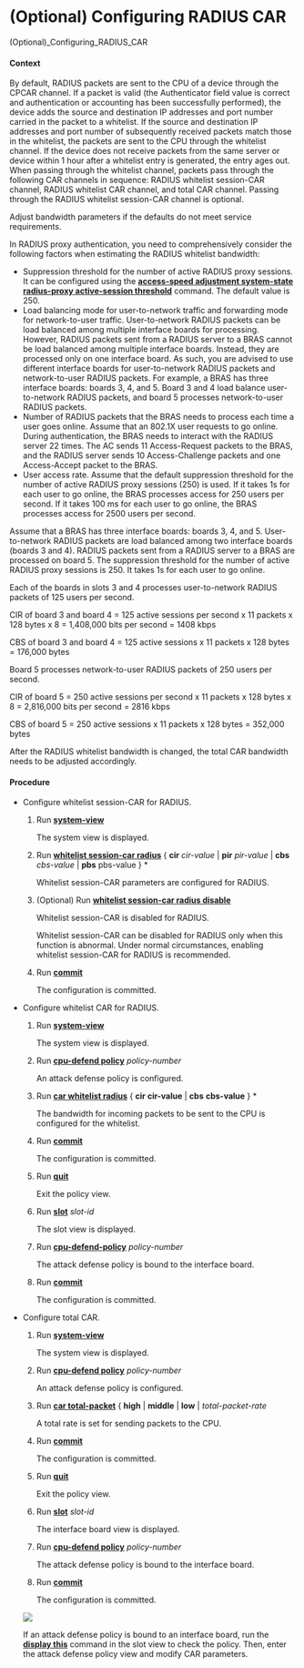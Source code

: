 (Optional) Configuring RADIUS CAR
=================================

(Optional)_Configuring_RADIUS_CAR

#### Context

By default, RADIUS packets are sent to the CPU of a device through the CPCAR channel. If a packet is valid (the Authenticator field value is correct and authentication or accounting has been successfully performed), the device adds the source and destination IP addresses and port number carried in the packet to a whitelist. If the source and destination IP addresses and port number of subsequently received packets match those in the whitelist, the packets are sent to the CPU through the whitelist channel. If the device does not receive packets from the same server or device within 1 hour after a whitelist entry is generated, the entry ages out. When passing through the whitelist channel, packets pass through the following CAR channels in sequence: RADIUS whitelist session-CAR channel, RADIUS whitelist CAR channel, and total CAR channel. Passing through the RADIUS whitelist session-CAR channel is optional.

Adjust bandwidth parameters if the defaults do not meet service requirements.

In RADIUS proxy authentication, you need to comprehensively consider the following factors when estimating the RADIUS whitelist bandwidth:

* Suppression threshold for the number of active RADIUS proxy sessions. It can be configured using the [**access-speed adjustment system-state radius-proxy active-session threshold**](cmdqueryname=access-speed+adjustment+system-state+radius-proxy+active-session+threshold) command. The default value is 250.
* Load balancing mode for user-to-network traffic and forwarding mode for network-to-user traffic. User-to-network RADIUS packets can be load balanced among multiple interface boards for processing. However, RADIUS packets sent from a RADIUS server to a BRAS cannot be load balanced among multiple interface boards. Instead, they are processed only on one interface board. As such, you are advised to use different interface boards for user-to-network RADIUS packets and network-to-user RADIUS packets. For example, a BRAS has three interface boards: boards 3, 4, and 5. Board 3 and 4 load balance user-to-network RADIUS packets, and board 5 processes network-to-user RADIUS packets.
* Number of RADIUS packets that the BRAS needs to process each time a user goes online. Assume that an 802.1X user requests to go online. During authentication, the BRAS needs to interact with the RADIUS server 22 times. The AC sends 11 Access-Request packets to the BRAS, and the RADIUS server sends 10 Access-Challenge packets and one Access-Accept packet to the BRAS.
* User access rate. Assume that the default suppression threshold for the number of active RADIUS proxy sessions (250) is used. If it takes 1s for each user to go online, the BRAS processes access for 250 users per second. If it takes 100 ms for each user to go online, the BRAS processes access for 2500 users per second.

Assume that a BRAS has three interface boards: boards 3, 4, and 5. User-to-network RADIUS packets are load balanced among two interface boards (boards 3 and 4). RADIUS packets sent from a RADIUS server to a BRAS are processed on board 5. The suppression threshold for the number of active RADIUS proxy sessions is 250. It takes 1s for each user to go online.

Each of the boards in slots 3 and 4 processes user-to-network RADIUS packets of 125 users per second.

CIR of board 3 and board 4 = 125 active sessions per second x 11 packets x 128 bytes x 8 = 1,408,000 bits per second = 1408 kbps

CBS of board 3 and board 4 = 125 active sessions x 11 packets x 128 bytes = 176,000 bytes

Board 5 processes network-to-user RADIUS packets of 250 users per second.

CIR of board 5 = 250 active sessions per second x 11 packets x 128 bytes x 8 = 2,816,000 bits per second = 2816 kbps

CBS of board 5 = 250 active sessions x 11 packets x 128 bytes = 352,000 bytes

After the RADIUS whitelist bandwidth is changed, the total CAR bandwidth needs to be adjusted accordingly.


#### Procedure

* Configure whitelist session-CAR for RADIUS.
  1. Run [**system-view**](cmdqueryname=system-view)
     
     
     
     The system view is displayed.
  2. Run [**whitelist session-car radius**](cmdqueryname=whitelist+session-car+radius) { **cir** *cir-value* | **pir** *pir-value* | **cbs** *cbs-value* | **pbs** pbs-value } \*
     
     
     
     Whitelist session-CAR parameters are configured for RADIUS.
  3. (Optional) Run [**whitelist session-car radius disable**](cmdqueryname=whitelist+session-car+radius+disable)
     
     
     
     Whitelist session-CAR is disabled for RADIUS.
     
     
     
     Whitelist session-CAR can be disabled for RADIUS only when this function is abnormal. Under normal circumstances, enabling whitelist session-CAR for RADIUS is recommended.
  4. Run [**commit**](cmdqueryname=commit)
     
     
     
     The configuration is committed.
* Configure whitelist CAR for RADIUS.
  1. Run [**system-view**](cmdqueryname=system-view)
     
     
     
     The system view is displayed.
  2. Run [**cpu-defend policy**](cmdqueryname=cpu-defend+policy) *policy-number*
     
     
     
     An attack defense policy is configured.
  3. Run [**car whitelist radius**](cmdqueryname=car+whitelist+radius) { ****cir**** **cir-value** | ****cbs**** **cbs-value** } \*
     
     
     
     The bandwidth for incoming packets to be sent to the CPU is configured for the whitelist.
  4. Run [**commit**](cmdqueryname=commit)
     
     
     
     The configuration is committed.
  5. Run [**quit**](cmdqueryname=quit)
     
     
     
     Exit the policy view.
  6. Run [**slot**](cmdqueryname=slot) *slot-id*
     
     
     
     The slot view is displayed.
  7. Run [**cpu-defend-policy**](cmdqueryname=cpu-defend-policy) *policy-number*
     
     
     
     The attack defense policy is bound to the interface board.
  8. Run [**commit**](cmdqueryname=commit)
     
     
     
     The configuration is committed.
* Configure total CAR.
  1. Run [**system-view**](cmdqueryname=system-view)
     
     
     
     The system view is displayed.
  2. Run [**cpu-defend policy**](cmdqueryname=cpu-defend+policy) *policy-number*
     
     
     
     An attack defense policy is configured.
  3. Run [**car total-packet**](cmdqueryname=car+total-packet) { ****high**** | ****middle**** | ****low**** | *total-packet-rate*
     
     
     
     A total rate is set for sending packets to the CPU.
  4. Run [**commit**](cmdqueryname=commit)
     
     
     
     The configuration is committed.
  5. Run [**quit**](cmdqueryname=quit)
     
     
     
     Exit the policy view.
  6. Run [**slot**](cmdqueryname=slot) *slot-id*
     
     
     
     The interface board view is displayed.
  7. Run [**cpu-defend policy**](cmdqueryname=cpu-defend+policy) *policy-number*
     
     
     
     The attack defense policy is bound to the interface board.
  8. Run [**commit**](cmdqueryname=commit)
     
     
     
     The configuration is committed.
  
  ![](../../../../public_sys-resources/note_3.0-en-us.png) 
  
  If an attack defense policy is bound to an interface board, run the [**display this**](cmdqueryname=display+this) command in the slot view to check the policy. Then, enter the attack defense policy view and modify CAR parameters.